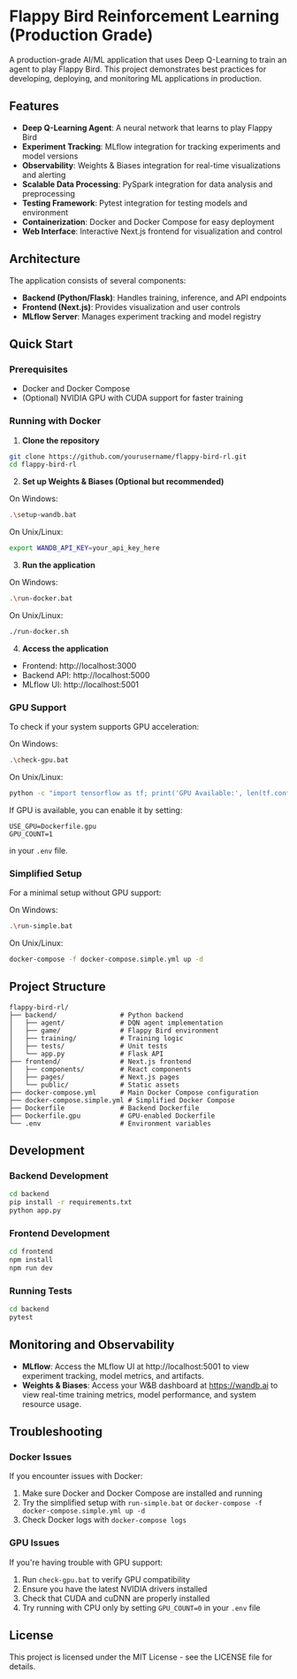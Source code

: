 # Flappy Bird Reinforcement Learning (Production Grade)

A production-grade AI/ML application that uses Deep Q-Learning to train an agent to play Flappy Bird. This project demonstrates best practices for developing, deploying, and monitoring ML applications in production.

## Features

- **Deep Q-Learning Agent**: A neural network that learns to play Flappy Bird
- **Experiment Tracking**: MLflow integration for tracking experiments and model versions
- **Observability**: Weights & Biases integration for real-time visualizations and alerting
- **Scalable Data Processing**: PySpark integration for data analysis and preprocessing
- **Testing Framework**: Pytest integration for testing models and environment
- **Containerization**: Docker and Docker Compose for easy deployment
- **Web Interface**: Interactive Next.js frontend for visualization and control

## Architecture

The application consists of several components:

- **Backend (Python/Flask)**: Handles training, inference, and API endpoints
- **Frontend (Next.js)**: Provides visualization and user controls
- **MLflow Server**: Manages experiment tracking and model registry

## Quick Start

### Prerequisites

- Docker and Docker Compose
- (Optional) NVIDIA GPU with CUDA support for faster training

### Running with Docker

1. **Clone the repository**

```bash
git clone https://github.com/yourusername/flappy-bird-rl.git
cd flappy-bird-rl
```

2. **Set up Weights & Biases (Optional but recommended)**

On Windows:
```bash
.\setup-wandb.bat
```

On Unix/Linux:
```bash
export WANDB_API_KEY=your_api_key_here
```

3. **Run the application**

On Windows:
```bash
.\run-docker.bat
```

On Unix/Linux:
```bash
./run-docker.sh
```

4. **Access the application**

- Frontend: http://localhost:3000
- Backend API: http://localhost:5000
- MLflow UI: http://localhost:5001

### GPU Support

To check if your system supports GPU acceleration:

On Windows:
```bash
.\check-gpu.bat
```

On Unix/Linux:
```bash
python -c "import tensorflow as tf; print('GPU Available:', len(tf.config.list_physical_devices('GPU')) > 0)"
```

If GPU is available, you can enable it by setting:
```
USE_GPU=Dockerfile.gpu
GPU_COUNT=1
```
in your `.env` file.

### Simplified Setup

For a minimal setup without GPU support:

On Windows:
```bash
.\run-simple.bat
```

On Unix/Linux:
```bash
docker-compose -f docker-compose.simple.yml up -d
```

## Project Structure

```
flappy-bird-rl/
├── backend/                # Python backend
│   ├── agent/              # DQN agent implementation
│   ├── game/               # Flappy Bird environment
│   ├── training/           # Training logic
│   ├── tests/              # Unit tests
│   └── app.py              # Flask API
├── frontend/               # Next.js frontend
│   ├── components/         # React components
│   ├── pages/              # Next.js pages
│   └── public/             # Static assets
├── docker-compose.yml      # Main Docker Compose configuration
├── docker-compose.simple.yml # Simplified Docker Compose
├── Dockerfile              # Backend Dockerfile
├── Dockerfile.gpu          # GPU-enabled Dockerfile
└── .env                    # Environment variables
```

## Development

### Backend Development

```bash
cd backend
pip install -r requirements.txt
python app.py
```

### Frontend Development

```bash
cd frontend
npm install
npm run dev
```

### Running Tests

```bash
cd backend
pytest
```

## Monitoring and Observability

- **MLflow**: Access the MLflow UI at http://localhost:5001 to view experiment tracking, model metrics, and artifacts.
- **Weights & Biases**: Access your W&B dashboard at https://wandb.ai to view real-time training metrics, model performance, and system resource usage.

## Troubleshooting

### Docker Issues

If you encounter issues with Docker:

1. Make sure Docker and Docker Compose are installed and running
2. Try the simplified setup with `run-simple.bat` or `docker-compose -f docker-compose.simple.yml up -d`
3. Check Docker logs with `docker-compose logs`

### GPU Issues

If you're having trouble with GPU support:

1. Run `check-gpu.bat` to verify GPU compatibility
2. Ensure you have the latest NVIDIA drivers installed
3. Check that CUDA and cuDNN are properly installed
4. Try running with CPU only by setting `GPU_COUNT=0` in your `.env` file

## License

This project is licensed under the MIT License - see the LICENSE file for details.